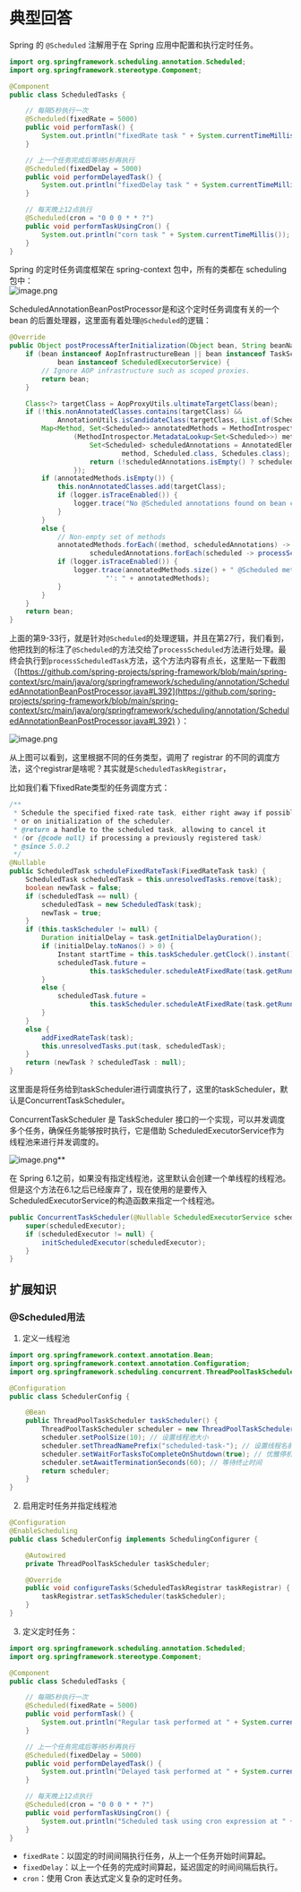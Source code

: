 # 典型回答
Spring 的 `@Scheduled` 注解用于在 Spring 应用中配置和执行定时任务。

```java
import org.springframework.scheduling.annotation.Scheduled;
import org.springframework.stereotype.Component;

@Component
public class ScheduledTasks {

    // 每隔5秒执行一次
    @Scheduled(fixedRate = 5000)
    public void performTask() {
        System.out.println("fixedRate task " + System.currentTimeMillis());
    }

    // 上一个任务完成后等待5秒再执行
    @Scheduled(fixedDelay = 5000)
    public void performDelayedTask() {
        System.out.println("fixedDelay task " + System.currentTimeMillis());
    }

    // 每天晚上12点执行
    @Scheduled(cron = "0 0 0 * * ?")
    public void performTaskUsingCron() {
        System.out.println("corn task " + System.currentTimeMillis());
    }
}
```

Spring 的定时任务调度框架在 spring-context 包中，所有的类都在 scheduling 包中：<br />![image.png](https://cdn.nlark.com/yuque/0/2024/png/5378072/1717213300988-799c5285-e355-4bd3-bc25-d35ab7a46d8b.png#averageHue=%23fefefe&clientId=u15f0e613-bb53-4&from=paste&height=779&id=u8ed36347&originHeight=779&originWidth=477&originalType=binary&ratio=1&rotation=0&showTitle=false&size=61610&status=done&style=none&taskId=u6b1c8fa7-103b-43ba-8d6e-0ec8ec60eb0&title=&width=477)


ScheduledAnnotationBeanPostProcessor是和这个定时任务调度有关的一个 bean 的后置处理器，这里面有着处理`@Scheduled`的逻辑：

```java
@Override
public Object postProcessAfterInitialization(Object bean, String beanName) {
    if (bean instanceof AopInfrastructureBean || bean instanceof TaskScheduler ||
            bean instanceof ScheduledExecutorService) {
        // Ignore AOP infrastructure such as scoped proxies.
        return bean;
    }

    Class<?> targetClass = AopProxyUtils.ultimateTargetClass(bean);
    if (!this.nonAnnotatedClasses.contains(targetClass) &&
            AnnotationUtils.isCandidateClass(targetClass, List.of(Scheduled.class, Schedules.class))) {
        Map<Method, Set<Scheduled>> annotatedMethods = MethodIntrospector.selectMethods(targetClass,
                (MethodIntrospector.MetadataLookup<Set<Scheduled>>) method -> {
                    Set<Scheduled> scheduledAnnotations = AnnotatedElementUtils.getMergedRepeatableAnnotations(
                            method, Scheduled.class, Schedules.class);
                    return (!scheduledAnnotations.isEmpty() ? scheduledAnnotations : null);
                });
        if (annotatedMethods.isEmpty()) {
            this.nonAnnotatedClasses.add(targetClass);
            if (logger.isTraceEnabled()) {
                logger.trace("No @Scheduled annotations found on bean class: " + targetClass);
            }
        }
        else {
            // Non-empty set of methods
            annotatedMethods.forEach((method, scheduledAnnotations) ->
                    scheduledAnnotations.forEach(scheduled -> processScheduled(scheduled, method, bean)));
            if (logger.isTraceEnabled()) {
                logger.trace(annotatedMethods.size() + " @Scheduled methods processed on bean '" + beanName +
                        "': " + annotatedMethods);
            }
        }
    }
    return bean;
}

```

上面的第9-33行，就是针对`@Scheduled`的处理逻辑，并且在第27行，我们看到，他把找到的标注了`@Scheduled`的方法交给了`processScheduled`方法进行处理。最终会执行到`processScheduledTask`方法，这个方法内容有点长，这里贴一下截图 （[https://github.com/spring-projects/spring-framework/blob/main/spring-context/src/main/java/org/springframework/scheduling/annotation/ScheduledAnnotationBeanPostProcessor.java#L392](https://github.com/spring-projects/spring-framework/blob/main/spring-context/src/main/java/org/springframework/scheduling/annotation/ScheduledAnnotationBeanPostProcessor.java#L392) ）：

![image.png](https://cdn.nlark.com/yuque/0/2024/png/5378072/1717214002613-22176fe6-f6db-4c0e-a615-9edc15b870c4.png#averageHue=%23fefefe&clientId=u15f0e613-bb53-4&from=paste&height=1096&id=ub58a94cc&originHeight=1096&originWidth=957&originalType=binary&ratio=1&rotation=0&showTitle=false&size=245203&status=done&style=none&taskId=u5d6b9ee5-108e-4803-a83c-6732c08cee1&title=&width=957)

从上图可以看到，这里根据不同的任务类型，调用了 registrar 的不同的调度方法，这个registrar是啥呢？其实就是`ScheduledTaskRegistrar`，

比如我们看下fixedRate类型的任务调度方式：

```java
/**
 * Schedule the specified fixed-rate task, either right away if possible
 * or on initialization of the scheduler.
 * @return a handle to the scheduled task, allowing to cancel it
 * (or {@code null} if processing a previously registered task)
 * @since 5.0.2
 */
@Nullable
public ScheduledTask scheduleFixedRateTask(FixedRateTask task) {
    ScheduledTask scheduledTask = this.unresolvedTasks.remove(task);
    boolean newTask = false;
    if (scheduledTask == null) {
        scheduledTask = new ScheduledTask(task);
        newTask = true;
    }
    if (this.taskScheduler != null) {
        Duration initialDelay = task.getInitialDelayDuration();
        if (initialDelay.toNanos() > 0) {
            Instant startTime = this.taskScheduler.getClock().instant().plus(initialDelay);
            scheduledTask.future =
                    this.taskScheduler.scheduleAtFixedRate(task.getRunnable(), startTime, task.getIntervalDuration());
        }
        else {
            scheduledTask.future =
                    this.taskScheduler.scheduleAtFixedRate(task.getRunnable(), task.getIntervalDuration());
        }
    }
    else {
        addFixedRateTask(task);
        this.unresolvedTasks.put(task, scheduledTask);
    }
    return (newTask ? scheduledTask : null);
}
```

这里面是将任务给到taskScheduler进行调度执行了，这里的taskScheduler，默认是ConcurrentTaskScheduler。

ConcurrentTaskScheduler 是 TaskScheduler 接口的一个实现，可以并发调度多个任务，确保任务能够按时执行，它是借助 ScheduledExecutorService作为线程池来进行并发调度的。

![image.png](https://cdn.nlark.com/yuque/0/2024/png/5378072/1717215035617-b3edc13a-4134-4ca6-a1b6-238a17029403.png#averageHue=%23fefdfb&clientId=u15f0e613-bb53-4&from=paste&height=761&id=ud39fefff&originHeight=761&originWidth=935&originalType=binary&ratio=1&rotation=0&showTitle=false&size=142632&status=done&style=none&taskId=u63369e2b-2966-4b12-bea5-75fa5a784de&title=&width=935)**

在 Spring 6.1之前，如果没有指定线程池，这里默认会创建一个单线程的线程池。但是这个方法在6.1之后已经废弃了，现在使用的是要传入ScheduledExecutorService的构造函数来指定一个线程池。

```java
public ConcurrentTaskScheduler(@Nullable ScheduledExecutorService scheduledExecutor) {
    super(scheduledExecutor);
    if (scheduledExecutor != null) {
        initScheduledExecutor(scheduledExecutor);
    }
}

```
## 扩展知识
### @Scheduled用法

1. 定义一线程池

```java
import org.springframework.context.annotation.Bean;
import org.springframework.context.annotation.Configuration;
import org.springframework.scheduling.concurrent.ThreadPoolTaskScheduler;

@Configuration
public class SchedulerConfig {

    @Bean
    public ThreadPoolTaskScheduler taskScheduler() {
        ThreadPoolTaskScheduler scheduler = new ThreadPoolTaskScheduler();
        scheduler.setPoolSize(10); // 设置线程池大小
        scheduler.setThreadNamePrefix("scheduled-task-"); // 设置线程名前缀
        scheduler.setWaitForTasksToCompleteOnShutdown(true); // 优雅停机
        scheduler.setAwaitTerminationSeconds(60); // 等待终止时间
        return scheduler;
    }
}

```

2. 启用定时任务并指定线程池

```java
@Configuration
@EnableScheduling
public class SchedulerConfig implements SchedulingConfigurer {

    @Autowired
    private ThreadPoolTaskScheduler taskScheduler;

    @Override
    public void configureTasks(ScheduledTaskRegistrar taskRegistrar) {
        taskRegistrar.setTaskScheduler(taskScheduler);
    }
}

```

3. 定义定时任务：

```java
import org.springframework.scheduling.annotation.Scheduled;
import org.springframework.stereotype.Component;

@Component
public class ScheduledTasks {

    // 每隔5秒执行一次
    @Scheduled(fixedRate = 5000)
    public void performTask() {
        System.out.println("Regular task performed at " + System.currentTimeMillis());
    }

    // 上一个任务完成后等待5秒再执行
    @Scheduled(fixedDelay = 5000)
    public void performDelayedTask() {
        System.out.println("Delayed task performed at " + System.currentTimeMillis());
    }

    // 每天晚上12点执行
    @Scheduled(cron = "0 0 0 * * ?")
    public void performTaskUsingCron() {
        System.out.println("Scheduled task using cron expression at " + System.currentTimeMillis());
    }
}
```

- `fixedRate`：以固定的时间间隔执行任务，从上一个任务开始时间算起。
- `fixedDelay`：以上一个任务的完成时间算起，延迟固定的时间间隔后执行。
- `cron`：使用 Cron 表达式定义复杂的定时任务。
